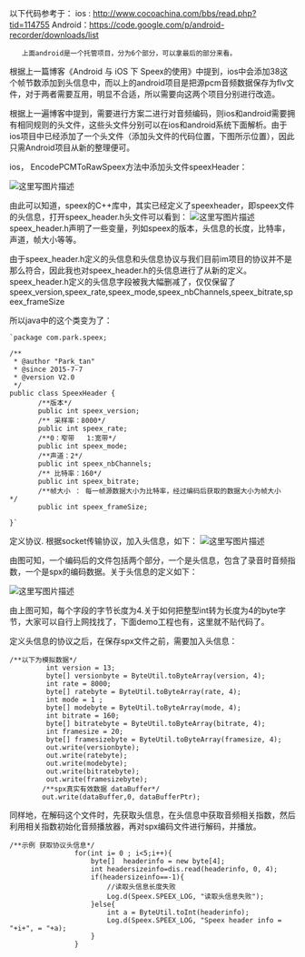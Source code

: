 

以下代码参考于：
             ios : http://www.cocoachina.com/bbs/read.php?tid=114755
    Android：https://code.google.com/p/android-recorder/downloads/list
      
       上面android是一个托管项目，分为6个部分，可以拿最后的部分来看。

根据上一篇博客《Android 与 iOS 下 Speex的使用》中提到，ios中会添加38这个帧节数添加到头信息中，而以上的android项目是把源pcm音频数据保存为flv文件，对于两者需要互用，明显不合适，所以需要向这两个项目分别进行改造。
    
根据上一遍博客中提到，需要进行方案二进行对音频编码，则ios和android需要拥有相同规则的头文件，这些头文件分别可以在ios和android系统下面解析。由于ios项目中已经添加了一个头文件（添加头文件的代码位置，下图所示位置），因此只需Android项目从新的整理便可。

ios， EncodePCMToRawSpeex方法中添加头文件speexHeader：

![这里写图片描述](http://img.blog.csdn.net/20150707091423385)


由此可以知道，speex的C++库中，其实已经定义了speexheader，即speex文件的头信息，打开speex_header.h头文件可以看到：
![这里写图片描述](http://img.blog.csdn.net/20150707092240960)
speex_header.h声明了一些变量，列如speex的版本，头信息的长度，比特率，声道，帧大小等等。

由于speex_header.h定义的头信息和头信息协议与我们目前im项目的协议并不是那么符合，因此我也对speex_header.h的头信息进行了从新的定义。speex_header.h定义的头信息字段被我大幅删减了，仅仅保留了speex_version,speex_rate,speex_mode,speex_nbChannels,speex_bitrate,speex_frameSize

所以java中的这个类变为了：

```
`package com.park.speex;

/**
 * @author "Park_tan"
 * @since 2015-7-7
 * @version V2.0
 */
public class SpeexHeader {
	   /**版本*/
       public int speex_version;
       /** 采样率：8000*/
       public int speex_rate;
       /**0：窄带   1:宽带*/
       public int speex_mode;
       /**声道：2*/
       public int speex_nbChannels;
       /** 比特率：160*/
       public int speex_bitrate;
       /**帧大小 ： 每一帧源数据大小为比特率，经过编码后获取的数据大小为帧大小  */
       public int speex_frameSize;
       
}`

```

定义协议.
根据socket传输协议，加入头信息，如下：
![这里写图片描述](http://img.blog.csdn.net/20150707114151964)

由图可知，一个编码后的文件包括两个部分，一个是头信息，包含了录音时音频指数，一个是spx的编码数据。关于头信息的定义如下：

![这里写图片描述](http://img.blog.csdn.net/20150707114451036)

由上图可知，每个字段的字节长度为4.关于如何把整型int转为长度为4的byte字节，大家可以自行上网找找了，下面demo工程也有，这里就不贴代码了。

定义头信息的协议之后，在保存spx文件之前，需要加入头信息：

```
/**以下为模拟数据*/
		 int version = 13;
		 byte[] versionbyte = ByteUtil.toByteArray(version, 4);
		 int rate = 8000;
		 byte[] ratebyte = ByteUtil.toByteArray(rate, 4);
		 int mode = 1 ;
		 byte[] modebyte = ByteUtil.toByteArray(mode, 4);
		 int bitrate = 160;
		 byte[] bitratebyte = ByteUtil.toByteArray(bitrate, 4);
		 int framesize = 20;
		 byte[] framesizebyte = ByteUtil.toByteArray(framesize, 4);
		 out.write(versionbyte);
		 out.write(ratebyte);
		 out.write(modebyte);
		 out.write(bitratebyte);
		 out.write(framesizebyte);
		/**spx真实有效数据 dataBuffer*/
		out.write(dataBuffer,0, dataBufferPtr);
```

同样地，在解码这个文件时，先获取头信息，在头信息中获取音频相关指数，然后利用相关指数初始化音频播放器，再对spx编码文件进行解码，并播放。

```
/**示例 获取协议头信息*/
				for(int i= 0 ; i<5;i++){
					byte[] 	headerinfo = new byte[4];
					int headersizeinfo=dis.read(headerinfo, 0, 4);
					if(headersizeinfo==-1){
						//读取头信息长度失败
						Log.d(Speex.SPEEX_LOG, "读取头信息失败");
					}else{
						int a = ByteUtil.toInt(headerinfo);
						Log.d(Speex.SPEEX_LOG, "Speex header info = "+i+", = "+a);
					}
				}
```

